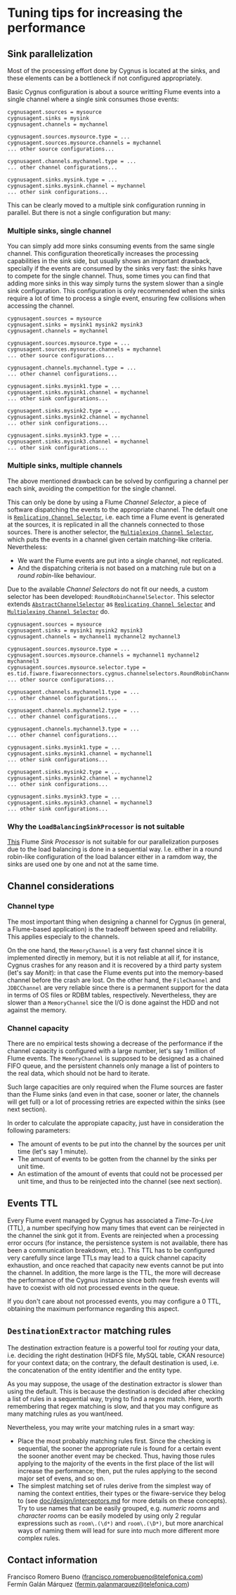 # Tuning tips for increasing the performance

## Sink parallelization
Most of the processing effort done by Cygnus is located at the sinks, and these elements can be a bottleneck if not configured appropriately.

Basic Cygnus configuration is about a source writting Flume events into a single channel where a single sink consumes those events:

    cygnusagent.sources = mysource
    cygnusagent.sinks = mysink
    cygnusagent.channels = mychannel
    
    cygnusagent.sources.mysource.type = ...
    cygnusagent.sources.mysource.channels = mychannel
    ... other source configurations...

    cygnusagent.channels.mychannel.type = ...
    ... other channel configurations...
    
    cygnusagent.sinks.mysink.type = ...
    cygnusagent.sinks.mysink.channel = mychannel
    ... other sink configurations...

This can be clearly moved to a multiple sink configuration running in parallel. But there is not a single configuration but many:

### Multiple sinks, single channel
You can simply add more sinks consuming events from the same single channel. This configuration theoretically increases the processing capabilities in the sink side, but usually shows an important drawback, specially if the events are consumed by the sinks very fast: the sinks have to compete for the single channel. Thus, some times you can find that adding more sinks in this way simply turns the system slower than a single sink configuration. This configuration is only recommended when the sinks require a lot of time to process a single event, ensuring few collisions when accessing the channel.

    cygnusagent.sources = mysource
    cygnusagent.sinks = mysink1 mysink2 mysink3
    cygnusagent.channels = mychannel
    
    cygnusagent.sources.mysource.type = ...
    cygnusagent.sources.mysource.channels = mychannel
    ... other source configurations...

    cygnusagent.channels.mychannel.type = ...
    ... other channel configurations...
    
    cygnusagent.sinks.mysink1.type = ...
    cygnusagent.sinks.mysink1.channel = mychannel
    ... other sink configurations...
    
    cygnusagent.sinks.mysink2.type = ...
    cygnusagent.sinks.mysink2.channel = mychannel
    ... other sink configurations...

    cygnusagent.sinks.mysink3.type = ...
    cygnusagent.sinks.mysink3.channel = mychannel
    ... other sink configurations...

### Multiple sinks, multiple channels
The above mentioned drawback can be solved by configuring a channel per each sink, avoiding the competition for the single channel.

This can only be done by using a Flume <i>Channel Selector</i>, a piece of software dispatching the events to the appropriate channel. The default one is [`Replicating Channel Selector`](http://flume.apache.org/FlumeUserGuide.html#replicating-channel-selector-default), i.e. each time a Flume event is generated at the sources, it is replicated in all the channels connected to those sources. There is another selector, the [`Multiplexing Channel Selector`](http://flume.apache.org/FlumeUserGuide.html#multiplexing-channel-selector), which puts the events in a channel given certain matching-like criteria. Nevertheless:

* We want the Flume events are put into a single channel, not replicated.
* And the dispatching criteria is not based on a matching rule but on a <i>round robin</i>-like behaviour.

Due to the available <i>Channel Selectors</i> do not fit our needs, a custom selector has been developed: `RoundRobinChannelSelector`. This selector extends [`AbstractChannelSelector`](https://flume.apache.org/releases/content/1.4.0/apidocs/org/apache/flume/channel/AbstractChannelSelector.html) as [`Replicating Channel Selector`](http://flume.apache.org/FlumeUserGuide.html#replicating-channel-selector-default) and [`Multiplexing Channel Selector`](http://flume.apache.org/FlumeUserGuide.html#multiplexing-channel-selector) do.

    cygnusagent.sources = mysource
    cygnusagent.sinks = mysink1 mysink2 mysink3
    cygnusagent.channels = mychannel1 mychannel2 mychannel3
    
    cygnusagent.sources.mysource.type = ...
    cygnusagent.sources.mysource.channels = mychannel1 mychannel2 mychannel3
    cygnusagent.sources.mysource.selector.type = es.tid.fiware.fiwareconnectors.cygnus.channelselectors.RoundRobinChannelSelector
    ... other source configurations...

    cygnusagent.channels.mychannel1.type = ...
    ... other channel configurations...

    cygnusagent.channels.mychannel2.type = ...
    ... other channel configurations...

    cygnusagent.channels.mychannel3.type = ...
    ... other channel configurations...
    
    cygnusagent.sinks.mysink1.type = ...
    cygnusagent.sinks.mysink1.channel = mychannel1
    ... other sink configurations...
    
    cygnusagent.sinks.mysink2.type = ...
    cygnusagent.sinks.mysink2.channel = mychannel2
    ... other sink configurations...

    cygnusagent.sinks.mysink3.type = ...
    cygnusagent.sinks.mysink3.channel = mychannel3
    ... other sink configurations...

### Why the `LoadBalancingSinkProcessor` is not suitable
[This](http://flume.apache.org/FlumeUserGuide.html#load-balancing-sink-processor) Flume <i>Sink Processor</i> is not suitable for our parallelization purposes due to the load balancing is done in a sequential way. I.e. either in a round robin-like configuration of the load balancer either in a ramdom way, the sinks are used one by one and not at the same time.

## Channel considerations

### Channel type
The most important thing when designing a channel for Cygnus (in general, a Flume-based application) is the tradeoff between speed and reliability. This applies especialy to the channels.

On the one hand, the `MemoryChannel` is a very fast channel since it is implemented directly in memory, but it is not reliable at all if, for instance, Cygnus crashes for any reason and it is recovered by a third party system (let's say <i>Monit</i>): in that case the Flume events put into the memory-based channel before the crash are lost. On the other hand, the `FileChannel` and `JDBCChannel` are very reliable since there is a permanent support for the data in terms of OS files or RDBM tables, respectively. Nevertheless, they are slower than a `MemoryChannel` sice the I/O is done against the HDD and not against the memory.

### Channel capacity
There are no empirical tests showing a decrease of the performance if the channel capacity is configured with a large number, let's say 1 million of Flume events. The `MemoryChannel` is supposed to be designed as a chained FIFO queue, and the persistent channels only manage a list of pointers to the real data, which should not be hard to iterate.

Such large capacities are only required when the Flume sources are faster than the Flume sinks (and even in that case, sooner or later, the channels will get full) or a lot of processing retries are expected within the sinks (see next section).

In order to calculate the appropiate capacity, just have in consideration the following parameters:

* The amount of events to be put into the channel by the sources per unit time (let's say 1 minute).
* The amount of events to be gotten from the channel by the sinks per unit time.
* An estimation of the amount of events that could not be processed per unit time, and thus to be reinjected into the channel (see next section).

## Events TTL
Every Flume event managed by Cygnus has associated a <i>Time-To-Live</i> (TTL), a number specifying how many times that event can be reinjected in the channel the sink got it from. Events are reinjected when a processing error occurs (for instance, the persistence system is not available, there has been a communication breakdown, etc.). This TTL has to be configured very carefully since large TTLs may lead to a quick channel capacity exhaustion, and once reached that capacity new events cannot be put into the channel. In addition, the more large is the TTL, the more will decrease the performance of the Cygnus instance since both new fresh events will have to coexist with old not processed events in the queue. 

If you don't care about not processed events, you may configure a 0 TTL, obtaining the maximum performance regarding this aspect.

## `DestinationExtractor` matching rules 
The destination extraction feature is a powerful tool for <i>routing</i> your data, i.e. deciding the right destination (HDFS file, MySQL table, CKAN resource) for your context data; on the contrary, the default destination is used, i.e. the concatenation of the entity identifier and the entity type.

As you may suppose, the usage of the destination extractor is slower than using the default. This is because the destination is decided after checking a list of rules in a sequential way, trying to find a regex match. Here, worth remembering that regex matching is slow, and that you may configure as many matching rules as you want/need.

Nevertheless, you may write your matching rules in a smart way:

* Place the most probably matching rules first. Since the checking is sequential, the sooner the appropriate rule is found for a certain event the sooner another event may be checked. Thus, having those rules applying to the majority of the events in the first place of the list will increase the performance; then, put the rules applying to the second major set of evens, and so on.
* The simplest matching set of rules derive from the simplest way of naming the context entities, their types or the fiware-service they belog to (see [doc/design/interceptors.md](doc/design/interceptors.md) for more details on these concepts). Try to use names that can be easily grouped, e.g. <i>numeric rooms</i> and <i>character rooms</i> can be easily modeled by using only 2 regular expressions such as `room\.(\d*)` and `room\.(\D*)`, but more anarchical ways of naming them will lead for sure into much more different more complex rules.

## Contact information
Francisco Romero Bueno (francisco.romerobueno@telefonica.com)
<br>
Fermín Galán Márquez (fermin.galanmarquez@telefonica.com) 